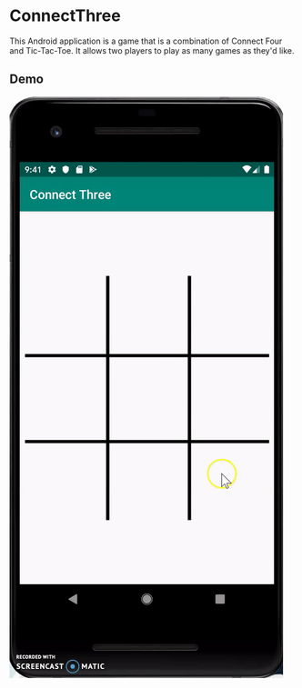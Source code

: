 # ConnectThree

This Android application is a game that is a combination of Connect Four and Tic-Tac-Toe. It allows two players to play as many games as they'd like.

## Demo
![Connect Three Demo](ConnectThree.gif)
